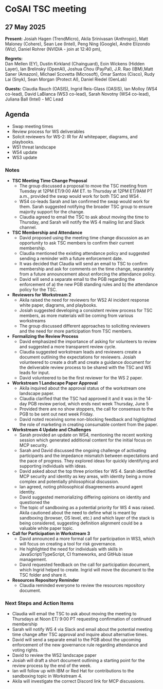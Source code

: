 # CoSAI TSC meeting 

## 27 May 2025


**Present:** Josiah Hagen (TrendMicro), Akila Srinivasan (Anthropic), Matt Maloney (Cohere), Sean Lee (Intel), Peng Ning (Google), Andre Elizondo (Wiz), Daniel Rohrer (NVIDIA \- join at 12:40 pm),

**Regrets:**  
Dan Mellen (EY), Dustin Kirkland (Chainguard), Eoin Wickens (Hidden Layer), Ian Brelinsky (OpenAI),  Joshua Chou (PayPal),  J.R. Rao (IBM),Matt Saner (Amazon), Michael Scovetta (Microsoft),  Omar Santos (Cisco), Rudy Lai (Snyk), Sean Morgan (Protect AI), Daniel Riedel (GenLab)

**Guests:** Claudia Rauch (OASIS), Ingrid Reis-Glass (OASIS), Ian Molloy (WS4 co-lead), David LaBianca (WS3 co-lead), Sarah Novotny (WS4 co-lead), Juliana Ball (Intel) \- MC Lead

## Agenda
* Swap meeting times 
* Review process for WS deliverables 
* Solicit reviewers for WS-2: IR for AI whitepaper, diagrams, and playbooks.
* WS1 threat landscape  
* WS4 update 
* WS3 update

### Notes

* **TSC Meeting Time Change Proposal**
  * The group discussed a proposal to move the TSC meeting from Tuesday at 12PM ET/9:00 AM ET. to Thursday at 12PM ET/9AM PT a.m., provided  the swap would work for both TSC and WS4 . 
  * WS4 co-leads Sarah and Ian confirmed the swap would work for them.  Sarah suggested notifying the broader TSC group to ensure majority support for the change. 
  * Claudia agreed to email the TSC to ask about moving the time to Thursday, and Sarah will notify the WS 4 mailing list and Slack channel.
* **TSC Membership and Attendance** 
  * David proposed using the meeting time change discussion as an opportunity to ask TSC members to confirm their current membership. 
  * Claudia mentioned the existing attendance policy and suggested sending a reminder with a future enforcement date. 
  * It was decided that Claudia will send an email to TSC to confirm membership and ask for comments on the time change, separately from a future announcement about enforcing the attendance policy.
  * David will send a separate email to the PGB regarding the enforcement of  a) the new PGB standing rules and b) the attendance policy for the TSC.   
* **Reviewers for Workstream 2** 
  * Akila raised the need for reviewers for WS2 AI incident response white paper, diagrams, and playbooks.
  * Josiah suggested developing a consistent review process for TSC members, as more materials will be coming from various workstreams
  * The group discussed different approaches to soliciting reviewers and the need for more participation from TSC members.
* **Formalizing the Review Process** 
  * David emphasized the importance of asking for volunteers to review and suggested a more transparent review cycle.
  * Claudia suggested workstream leads and reviewers create a document outlining the expectations for reviewers. Josiah volunteered to create a draft and create a guidance document for the deliverable review process to be shared with the TSC and WS leads for input.
  * David volunteered to be the first reviewer for the WS 2 paper.
* **Workstream 1 Landscape Paper Approval**
  * Akila inquired about the approval status of the workstream one landscape paper. 
  * Claudia clarified that the TSC had approved it and it was in the 14-day PGB review period, which ends next week Thursday, June 5
  * Provided there are no show stoppers, the call for consensus to the PGB to be sent out next week Friday. 
  * David noted receiving some non-blocking feedback and highlighted the role of marketing in creating consumable content from the paper.
* **Workstream 4 Update and Challenges**
  * Sarah provided an update on WS4, mentioning the recent working session which generated additional content for the initial focus on MCP security. 
  * Sarah and David discussed the ongoing challenge of activating participants and the impedance mismatch between expectations and the pace of progress. They explored ideas for quickly identifying and supporting individuals with ideas.
  * David asked about the top three priorities for WS 4\. Sarah identified MCP security and identity as key areas, with identity being a more complex and potentially philosophical discussion. 
  * Ian agreed, noting philosophical disagreements around agent identity.
  * David suggested memorializing differing opinions on identity and questioned the 
  * The topic of sandboxing as a potential priority for WS 4 was raised. Akila cautioned about the need to define what is meant by sandboxing (browser, OS level, etc.) and which layer of the stack is being considered, suggesting definition alignment could be a valuable white paper topic.
* **Call for Participation in Workstream 3**
  * David announced a more formal call for participation in WS3, which will focus on creating a tool for risk governance. 
  * He highlighted the need for individuals with skills in JavaScript/TypeScript, CI frameworks, and GitHub issue management. 
  * David requested feedback on the call for participation document, which Ingrid helped to create. Ingrid will move the document to the TSC folder and share it.
*  **Resources Repository Reminder**
    * Claudia reminded everyone to review the resources repository document.

### Next Steps and Action Items
* Claudia will email the TSC to ask about moving the meeting to Thursdays at Noon ET/ 9:00 PT requesting confirmation of continued membership 
* Sarah will notify WS 4 via Slack and email about the potential meeting time change after TSC approval and inquire about alternative times.
* David will send a separate email to the PGB about the upcoming enforcement of the new governance rule regarding attendance and voting rights.
* David to review the WS2 landscape paper
* Josiah will draft a short document outlining a starting point for the review process by the end of the week.
* Ian will follow up with IBM or Red Hat for contributions to the sandboxing topic in Workstream 4\.
* Akila will investigate the correct Discord link for MCP discussions.

